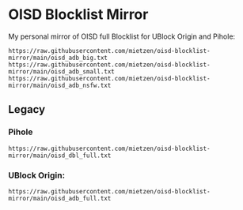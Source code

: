 # OISD Blocklist Mirror
My personal mirror of OISD full Blocklist for UBlock Origin and Pihole:


```
https://raw.githubusercontent.com/mietzen/oisd-blocklist-mirror/main/oisd_adb_big.txt
https://raw.githubusercontent.com/mietzen/oisd-blocklist-mirror/main/oisd_adb_small.txt
https://raw.githubusercontent.com/mietzen/oisd-blocklist-mirror/main/oisd_adb_nsfw.txt
```

## Legacy

### Pihole

`https://raw.githubusercontent.com/mietzen/oisd-blocklist-mirror/main/oisd_dbl_full.txt`

### UBlock Origin:

`https://raw.githubusercontent.com/mietzen/oisd-blocklist-mirror/main/oisd_adb_full.txt`
